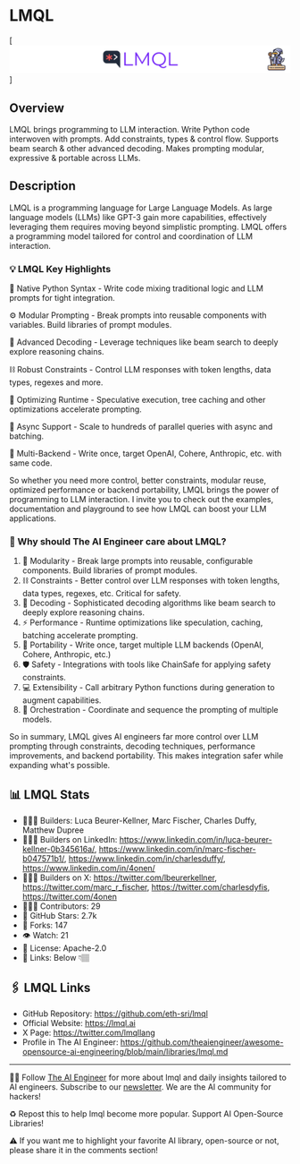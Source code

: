 # LMQL
[![The AI Engineer presents LMQL](lmql_1920x192.png)]
## Overview
LMQL brings programming to LLM interaction. Write Python code interwoven with prompts. Add constraints, types & control flow. Supports beam search & other advanced decoding. Makes prompting modular, expressive & portable across LLMs.

## Description
LMQL is a programming language for Large Language Models. As large language models (LLMs) like GPT-3 gain more capabilities, effectively leveraging them requires moving beyond simplistic prompting. LMQL offers a programming model tailored for control and coordination of LLM interaction.

### 💡 LMQL Key Highlights
🐍 Native Python Syntax - Write code mixing traditional logic and LLM prompts for tight integration.

⚙️ Modular Prompting - Break prompts into reusable components with variables. Build libraries of prompt modules.

🤖 Advanced Decoding - Leverage techniques like beam search to deeply explore reasoning chains.

⛓️ Robust Constraints - Control LLM responses with token lengths, data types, regexes and more.

🔁 Optimizing Runtime - Speculative execution, tree caching and other optimizations accelerate prompting.

📡 Async Support - Scale to hundreds of parallel queries with async and batching.

🌈 Multi-Backend - Write once, target OpenAI, Cohere, Anthropic, etc. with same code.

So whether you need more control, better constraints, modular reuse, optimized performance or backend portability, LMQL brings the power of programming to LLM interaction. I invite you to check out the examples, documentation and playground to see how LMQL can boost your LLM applications.

### 🤔 Why should The AI Engineer care about LMQL?
1. 🧱 Modularity - Break large prompts into reusable, configurable components. Build libraries of prompt modules.
2. ⛓️ Constraints - Better control over LLM responses with token lengths, data types, regexes, etc. Critical for safety.
3. 🔎 Decoding - Sophisticated decoding algorithms like beam search to deeply explore reasoning chains.
4. ⚡️ Performance - Runtime optimizations like speculation, caching, batching accelerate prompting.
5. 🚚 Portability - Write once, target multiple LLM backends (OpenAI, Cohere, Anthropic, etc.)
6. 🛡️ Safety - Integrations with tools like ChainSafe for applying safety constraints.
7. 💻 Extensibility - Call arbitrary Python functions during generation to augment capabilities.
8. 🎹 Orchestration - Coordinate and sequence the prompting of multiple models.

So in summary, LMQL gives AI engineers far more control over LLM prompting through constraints, decoding techniques, performance improvements, and backend portability. This makes integration safer while expanding what's possible.


## 📊 LMQL Stats
* 👷🏽‍♀️ Builders: Luca Beurer-Kellner, Marc Fischer, Charles Duffy, Matthew Dupree
* 👩🏽‍💼 Builders on LinkedIn: https://www.linkedin.com/in/luca-beurer-kellner-0b345616a/, https://www.linkedin.com/in/marc-fischer-b047571b1/, https://www.linkedin.com/in/charlesduffy/, https://www.linkedin.com/in/4onen/
* 👩🏽‍🏭 Builders on X: https://twitter.com/lbeurerkellner, https://twitter.com/marc_r_fischer, https://twitter.com/charlesdyfis, https://twitter.com/4onen
* 👩🏽‍💻 Contributors: 29
* 💫 GitHub Stars: 2.7k
* 🍴 Forks: 147
* 👁️ Watch: 21
* 🪪 License: Apache-2.0
* 🔗 Links: Below 👇🏽

## 🖇️ LMQL Links
* GitHub Repository: https://github.com/eth-sri/lmql
* Official Website: https://lmql.ai
* X Page: https://twitter.com/lmqllang
* Profile in The AI Engineer: https://github.com/theaiengineer/awesome-opensource-ai-engineering/blob/main/libraries/lmql.md

---
🧙🏽 Follow [The AI Engineer](https://www.linkedin.com/company/theaiengineer/) for more about lmql and daily insights tailored to AI engineers. Subscribe to our [newsletter](http://theaiengineerco.substack.com). We are the AI community for hackers!

♻️ Repost this to help lmql become more popular. Support AI Open-Source Libraries!

⚠️ If you want me to highlight your favorite AI library, open-source or not, please share it in the comments section!